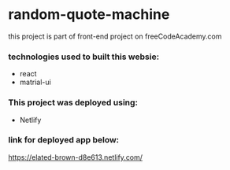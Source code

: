 # random-quote-machine
this project is part of front-end project on freeCodeAcademy.com

### technologies used to built this websie:
* react
* matrial-ui

### This project was deployed using: 
* Netlify

### link for deployed app below:
https://elated-brown-d8e613.netlify.com/
